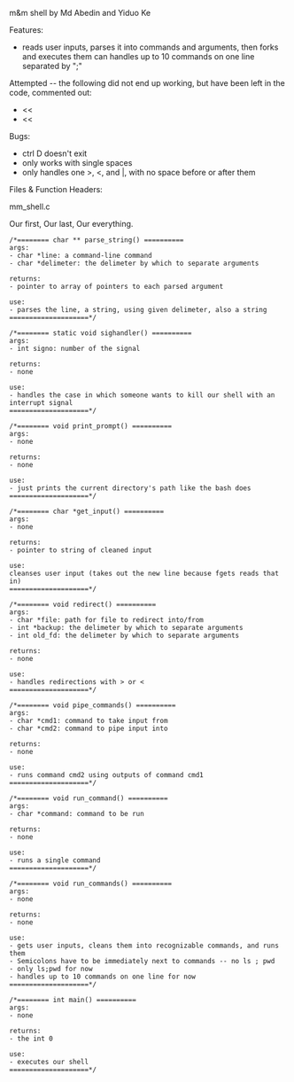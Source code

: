 m&m shell
by Md Abedin and Yiduo Ke

Features:
* reads user inputs, parses it into commands and arguments, then forks and executes them can handles up to 10 commands on one line separated by ";"

Attempted -- the following did not end up working, but have been left in the code, commented out:
* <<
* &lt;&lt;

Bugs:
* ctrl D doesn't exit 
* only works with single spaces 
* only handles one >, <, and |, with no space before or after them
	
Files & Function Headers:

mm_shell.c
	
Our first, Our last, Our everything.
	
	/*======== char ** parse_string() ==========
	args:
	- char *line: a command-line command
	- char *delimeter: the delimeter by which to separate arguments

	returns:
	- pointer to array of pointers to each parsed argument

  	use:
	- parses the line, a string, using given delimeter, also a string
	====================*/

	/*======== static void sighandler() ==========
	args:
	- int signo: number of the signal

	returns:
	- none

	use:
	- handles the case in which someone wants to kill our shell with an interrupt signal
	====================*/
	
	/*======== void print_prompt() ==========
	args:
	- none

	returns:
	- none

	use:
	- just prints the current directory's path like the bash does
	====================*/

	/*======== char *get_input() ==========
	args:
	- none

	returns:
	- pointer to string of cleaned input 

	use:
	cleanses user input (takes out the new line because fgets reads that in)
	====================*/

	/*======== void redirect() ==========
	args:
	- char *file: path for file to redirect into/from
	- int *backup: the delimeter by which to separate arguments
	- int old_fd: the delimeter by which to separate arguments

	returns:
	- none

	use:
	- handles redirections with > or <
	====================*/

	/*======== void pipe_commands() ==========
	args:
	- char *cmd1: command to take input from
	- char *cmd2: command to pipe input into

	returns:
	- none

	use:
	- runs command cmd2 using outputs of command cmd1
	====================*/

	/*======== void run_command() ==========
	args:
	- char *command: command to be run

	returns:
	- none

	use:
	- runs a single command
	====================*/

	/*======== void run_commands() ==========
	args:
	- none

	returns:
	- none

	use:
	- gets user inputs, cleans them into recognizable commands, and runs them
	- Semicolons have to be immediately next to commands -- no ls ; pwd
	- only ls;pwd for now
	- handles up to 10 commands on one line for now
	====================*/

	/*======== int main() ==========
	args:
	- none

	returns:
	- the int 0

	use:
	- executes our shell
	====================*/
